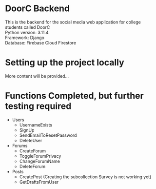 # DoorC Backend
This is the backend for the social media web application for college students called DoorC <br>
Python version: 3.11.4 <br>
Framework: Django <br>
Database: Firebase Cloud Firestore <br>
# Setting up the project locally
More content will be provided...
# Functions Completed, but further testing required
<ul>
  <li>
    Users
    <ul>
      <li>UsernameExists</li>
      <li>SignUp</li>
      <li>SendEmailToResetPassword</li>
      <li>DeleteUser</li>      
    </ul>
  </li>
  <li>
    Forums
    <ul>
      <li>CreateForum</li>
      <li>ToggleForumPrivacy</li>
      <li>ChangeForumName</li>
      <li>DeleteForum</li>      
    </ul>
  </li>
  <li>
    Posts
    <ul>
      <li>CreatePost (Creating the subcollection Survey is not working yet)</li>
      <li>GetDraftsFromUser</li>
    </ul>
  </li>
</ul>

